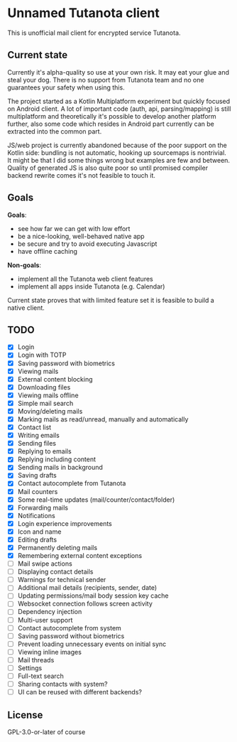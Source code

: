 # Unnamed Tutanota client

This is unofficial mail client for encrypted service Tutanota.

## Current state

Currently it's alpha-quality so use at your own risk. It may eat your glue and steal your dog.
There is no support from Tutanota team and no one guarantees your safety when using this.

The project started as a Kotlin Multiplatform experiment but quickly focused on Android client.
A lot of important code (auth, api, parsing/mapping) is still multiplatform and theoretically it's
possible to develop another platform further, also some code which resides in Android part currently
can be extracted into the common part.

JS/web project is currently abandoned because of the poor support on the Kotlin side: bundling
is not automatic, hooking up sourcemaps is nontrivial. It might be that I did some things wrong but
examples are few and between. Quality of generated JS is also quite poor so until promised compiler 
backend rewrite comes it's not feasible to touch it.

## Goals

**Goals**:
 - see how far we can get with low effort
 - be a nice-looking, well-behaved native app
 - be secure and try to avoid executing Javascript
 - have offline caching
 
**Non-goals**:
 - implement all the Tutanota web client features
 - implement all apps inside Tutanota (e.g. Calendar)

Current state proves that with limited feature set it is feasible to build a native client.

## TODO
 - [x] Login
 - [x] Login with TOTP
 - [x] Saving password with biometrics
 - [x] Viewing mails
 - [x] External content blocking
 - [x] Downloading files
 - [x] Viewing mails offline
 - [x] Simple mail search
 - [x] Moving/deleting mails
 - [x] Marking mails as read/unread, manually and automatically
 - [x] Contact list
 - [x] Writing emails
 - [x] Sending files
 - [x] Replying to emails
 - [x] Replying including content
 - [x] Sending mails in background
 - [x] Saving drafts
 - [x] Contact autocomplete from Tutanota
 - [x] Mail counters
 - [x] Some real-time updates (mail/counter/contact/folder)
 - [x] Forwarding mails
 - [x] Notifications
 - [x] Login experience improvements
 - [x] Icon and name
 - [x] Editing drafts
 - [x] Permanently deleting mails
 - [x] Remembering external content exceptions
 - [ ] Mail swipe actions
 - [ ] Displaying contact details
 - [ ] Warnings for technical sender
 - [ ] Additional mail details (recipients, sender, date)
 - [ ] Updating permissions/mail body session key cache
 - [ ] Websocket connection follows screen activity
 - [ ] Dependency injection
 - [ ] Multi-user support
 - [ ] Contact autocomplete from system
 - [ ] Saving password without biometrics
 - [ ] Prevent loading unnecessary events on initial sync
 - [ ] Viewing inline images
 - [ ] Mail threads
 - [ ] Settings
 - [ ] Full-text search
 - [ ] Sharing contacts with system?
 - [ ] UI can be reused with different backends?

## License
GPL-3.0-or-later of course